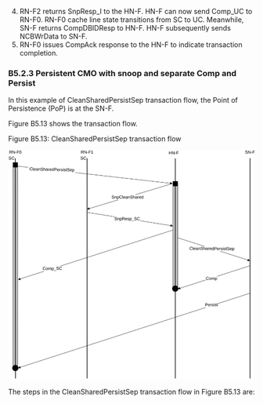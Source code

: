 4. RN-F2 returns SnpResp\_I to the HN-F. HN-F can now send Comp\_UC to RN-F0. RN-F0 cache line state transitions from SC to UC. Meanwhile, SN-F returns CompDBIDResp to HN-F. HN-F subsequently sends NCBWrData to SN-F.
5. RN-F0 issues CompAck response to the HN-F to indicate transaction completion.

### B5.2.3 Persistent CMO with snoop and separate Comp and Persist

In this example of CleanSharedPersistSep transaction flow, the Point of Persistence (PoP) is at the SN-F.

Figure B5.13 shows the transaction flow.

Figure B5.13: CleanSharedPersistSep transaction flow

![Image](page_282/image_000000_dfbf29742ffdf2d44fb7e27c617725a0cbbe8ce5092f36b6e096d1cd63e5c4ed.png)

The steps in the CleanSharedPersistSep transaction flow in Figure B5.13 are: